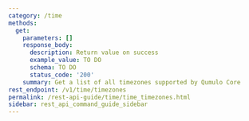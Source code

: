 ```yaml
---
category: /time
methods:
  get:
    parameters: []
    response_body:
      description: Return value on success
      example_value: TO DO
      schema: TO DO
      status_code: '200'
    summary: Get a list of all timezones supported by Qumulo Core
rest_endpoint: /v1/time/timezones
permalink: /rest-api-guide/time/time_timezones.html
sidebar: rest_api_command_guide_sidebar
---
```

